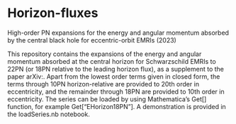 # Horizon-fluxes
High-order PN expansions for the energy and angular momentum absorbed by the central black hole for eccentric-orbit EMRIs (2023)

This repository contains the expansions of the energy and angular momentum absorbed at the central horizon for Schwarzschild EMRIs to 22PN (or 18PN relative to the leading horizon flux), as a supplement to the paper arXiv:.  Apart from the lowest order terms given in closed form, the terms through 10PN horizon-relative are provided to 20th order in eccentricity, and the remainder through 18PN are provided to 10th order in eccentricity. The series can be loaded by using Mathematica’s Get[] function, for example Get[“EHorizon18PN”].  A demonstration is provided in the loadSeries.nb notebook.


